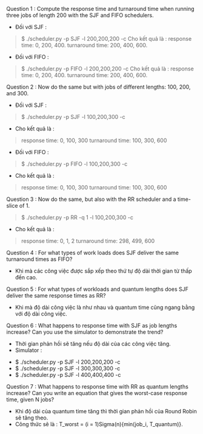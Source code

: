 Question 1 : Compute the response time and turnaround time when running three jobs of length 200 with the SJF and FIFO schedulers.
- Đối với SJF :
> $ ./scheduler.py -p SJF -l 200,200,200 -c
Cho kết quả là :
> response time: 0, 200, 400.
> turnaround time: 200, 400, 600.
- Đối với FIFO :
> $ ./scheduler.py -p FIFO -l 200,200,200 -c
>  Cho kết quả là :
response time: 0, 200, 400.
turnaround time: 200, 400, 600.

Question 2 : Now do the same but with jobs of different lengths: 100, 200, and 300.
- Đối với SJF :
> $ ./scheduler.py -p SJF -l 100,200,300 -c
- Cho kết quả là :
> response time: 0, 100, 300
> turnaround time: 100, 300, 600
- Đối với FIFO :
> $ ./scheduler.py -p FIFO -l 100,200,300 -c
- Cho kết quả là :
> response time: 0, 100, 300
> turnaround time: 100, 300, 600

Question 3 : Now do the same, but also with the RR scheduler and a time-slice of 1.
> $ ./scheduler.py -p RR -q 1 -l 100,200,300 -c
- Cho kết quả là : 
> response time: 0, 1, 2
> turnaround time: 298, 499, 600

Question 4 : For what types of work loads does SJF deliver the same turnaround times as FIFO?
- Khi mà các công việc được sắp xếp theo thứ tự độ dài thời gian từ thấp đến cao. 

Question 5 : For what types of workloads and quantum lengths does SJF deliver the same response times as RR?
- Khi mà độ dài công việc là như nhau và quantum time cũng ngang bằng với độ dài công việc. 

Question 6 : What happens to response time with SJF as job lengths increase? Can you use the simulator to demonstrate the trend?
- Thời gian phản hồi sẽ tăng nếu độ dài của các công việc tăng. 
- Simulator :
+ $ ./scheduler.py -p SJF -l 200,200,200 -c
+ $ ./scheduler.py -p SJF -l 300,300,300 -c
+ $ ./scheduler.py -p SJF -l 400,400,400 -c

Question 7 : What happens to response time with RR as quantum lengths increase? Can you write an equation that gives the worst-case response time, given N jobs?
- Khi độ dài của quantum time tăng thì thời gian phản hồi của Round Robin sẽ tăng theo. 
- Công thức sẽ là : T_worst = (i = 1)Sigma(n){min(job_i, T_quantum)}. 
